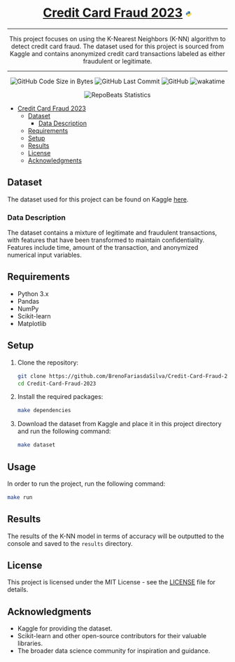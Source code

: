 <div align="center">
  
# [Credit Card Fraud 2023](https://github.com/BrenoFariasdaSilva/Credit-Card-Fraud-2023.git) <img src="https://github.com/devicons/devicon/blob/master/icons/python/python-original.svg"  width="3%" height="3%">

</div>

<div align="center">
  
---

This project focuses on using the K-Nearest Neighbors (K-NN) algorithm to detect credit card fraud. The dataset used for this project is sourced from Kaggle and contains anonymized credit card transactions labeled as either fraudulent or legitimate.
  
---

</div>

<div align="center">

![GitHub Code Size in Bytes](https://img.shields.io/github/languages/code-size/BrenoFariasdaSilva/Credit-Card-Fraud-2023)
![GitHub Last Commit](https://img.shields.io/github/last-commit/BrenoFariasdaSilva/Credit-Card-Fraud-2023)
![GitHub](https://img.shields.io/github/license/BrenoFariasdaSilva/Credit-Card-Fraud-2023)
![wakatime](https://wakatime.com/badge/github/BrenoFariasdaSilva/Credit-Card-Fraud-2023.svg)

</div>

<div align="center">
  
![RepoBeats Statistics](https://repobeats.axiom.co/api/embed/2a2bfd10cfdfee1520cda5c7aeb0a8555c58334a.svg "Repobeats analytics image")

</div>

- [Credit Card Fraud 2023 ](#credit-card-fraud-2023-)
	- [Dataset](#dataset)
		- [Data Description](#data-description)
	- [Requirements](#requirements)
	- [Setup](#setup)
	- [Results](#results)
	- [License](#license)
	- [Acknowledgments](#acknowledgments)


## Dataset

The dataset used for this project can be found on Kaggle [here](https://www.kaggle.com/datasets/nelgiriyewithana/credit-card-fraud-detection-dataset-2023).

### Data Description

The dataset contains a mixture of legitimate and fraudulent transactions, with features that have been transformed to maintain confidentiality. Features include time, amount of the transaction, and anonymized numerical input variables.

## Requirements

- Python 3.x
- Pandas
- NumPy
- Scikit-learn
- Matplotlib

## Setup

1. Clone the repository:

   ```bash
   git clone https://github.com/BrenoFariasdaSilva/Credit-Card-Fraud-2023.git
   cd Credit-Card-Fraud-2023
	```

2. Install the required packages:

	```bash
	make dependencies
	```

3. Download the dataset from Kaggle and place it in this project directory and run the following command:

	```bash
	make dataset
	```

## Usage

In order to run the project, run the following command:

```bash
make run
```

## Results

The results of the K-NN model in terms of accuracy will be outputted to the console and saved to the `results` directory.

## License

This project is licensed under the MIT License - see the [LICENSE](LICENSE) file for details.

## Acknowledgments

- Kaggle for providing the dataset.
- Scikit-learn and other open-source contributors for their valuable libraries.
- The broader data science community for inspiration and guidance.
